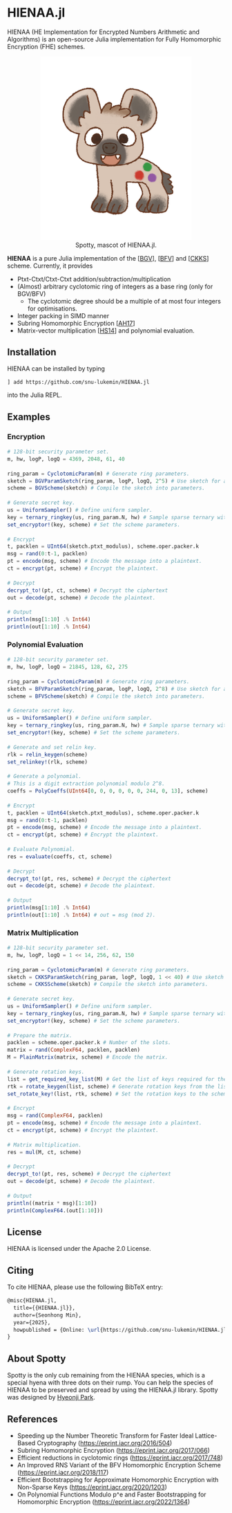 # HIENAA.jl

HIENAA (HE Implementation for Encrypted Numbers Arithmetic and Algorithms) is an open-source Julia implementation for Fully Homomorphic Encryption (FHE) schemes.

<p align="center">
  <img src="SPOTTY.png" width="350"/>
  <br> Spotty, mascot of HIENAA.jl.
</p>

**HIENAA** is a pure Julia implementation of the [[BGV](https://eprint.iacr.org/2011/277)], [[BFV](https://eprint.iacr.org/2012/144)] and [[CKKS](https://eprint.iacr.org/2016/421)] scheme. Currently, it provides 
- Ptxt-Ctxt/Ctxt-Ctxt addition/subtraction/multiplication
- (Almost) arbitrary cyclotomic ring of integers as a base ring (only for BGV/BFV)
  - The cyclotomic degree should be a multiple of at most four integers for optimisations.
- Integer packing in SIMD manner
- Subring Homomorphic Encryption [[AH17](https://eprint.iacr.org/2017/066)]
- Matrix-vector multiplication [[HS14](https://eprint.iacr.org/2014/106)] and polynomial evaluation.

## Installation
HIENAA can be installed by typing
```
] add https://github.com/snu-lukemin/HIENAA.jl
```
into the Julia REPL.

## Examples
### Encryption
```julia
# 128-bit security parameter set.
m, hw, logP, logQ = 4369, 2048, 61, 40

ring_param = CyclotomicParam(m) # Generate ring parameters.
sketch = BGVParamSketch(ring_param, logP, logQ, 2^5) # Use sketch for an easier implementation.
scheme = BGVScheme(sketch) # Compile the sketch into parameters.

# Generate secret key.
us = UniformSampler() # Define uniform sampler.
key = ternary_ringkey(us, ring_param.N, hw) # Sample sparse ternary with Hamming weight hw.
set_encryptor!(key, scheme) # Set the scheme parameters.

# Encrypt 
t, packlen = UInt64(sketch.ptxt_modulus), scheme.oper.packer.k
msg = rand(0:t-1, packlen)
pt = encode(msg, scheme) # Encode the message into a plaintext.
ct = encrypt(pt, scheme) # Encrypt the plaintext.

# Decrypt
decrypt_to!(pt, ct, scheme) # Decrypt the ciphertext
out = decode(pt, scheme) # Decode the plaintext.

# Output
println(msg[1:10] .% Int64)
println(out[1:10] .% Int64)
```

### Polynomial Evaluation
```julia
# 128-bit security parameter set.
m, hw, logP, logQ = 21845, 128, 62, 275

ring_param = CyclotomicParam(m) # Generate ring parameters.
sketch = BFVParamSketch(ring_param, logP, logQ, 2^8) # Use sketch for an easier implementation.
scheme = BFVScheme(sketch) # Compile the sketch into parameters.

# Generate secret key.
us = UniformSampler() # Define uniform sampler.
key = ternary_ringkey(us, ring_param.N, hw) # Sample sparse ternary with Hamming weight hw.
set_encryptor!(key, scheme) # Set the scheme parameters.

# Generate and set relin key.
rlk = relin_keygen(scheme)
set_relinkey!(rlk, scheme)

# Generate a polynomial.
# This is a digit extraction polynomial modulo 2^8.
coeffs = PolyCoeffs(UInt64[0, 0, 0, 0, 0, 0, 244, 0, 13], scheme)

# Encrypt
t, packlen = UInt64(sketch.ptxt_modulus), scheme.oper.packer.k
msg = rand(0:t-1, packlen)
pt = encode(msg, scheme) # Encode the message into a plaintext.
ct = encrypt(pt, scheme) # Encrypt the plaintext.

# Evaluate Polynomial.
res = evaluate(coeffs, ct, scheme)

# Decrypt
decrypt_to!(pt, res, scheme) # Decrypt the ciphertext
out = decode(pt, scheme) # Decode the plaintext.

# Output
println(msg[1:10] .% Int64)
println(out[1:10] .% Int64) # out = msg (mod 2).
```

### Matrix Multiplication
```julia
# 128-bit security parameter set.
m, hw, logP, logQ = 1 << 14, 256, 62, 150

ring_param = CyclotomicParam(m) # Generate ring parameters.
sketch = CKKSParamSketch(ring_param, logP, logQ, 1 << 40) # Use sketch for an easier implementation.
scheme = CKKSScheme(sketch) # Compile the sketch into parameters.

# Generate secret key.
us = UniformSampler() # Define uniform sampler.
key = ternary_ringkey(us, ring_param.N, hw) # Sample sparse ternary with Hamming weight hw.
set_encryptor!(key, scheme) # Set the scheme parameters.

# Prepare the matrix.
packlen = scheme.oper.packer.k # Number of the slots.
matrix = rand(ComplexF64, packlen, packlen)
M = PlainMatrix(matrix, scheme) # Encode the matrix.

# Generate rotation keys.
list = get_required_key_list(M) # Get the list of keys required for the matrix multiplication.
rtk = rotate_keygen(list, scheme) # Generate rotation keys from the list.
set_rotate_key!(list, rtk, scheme) # Set the rotation keys to the scheme.

# Encrypt
msg = rand(ComplexF64, packlen)
pt = encode(msg, scheme) # Encode the message into a plaintext.
ct = encrypt(pt, scheme) # Encrypt the plaintext.

# Matrix multiplication.
res = mul(M, ct, scheme)

# Decrypt
decrypt_to!(pt, res, scheme) # Decrypt the ciphertext
out = decode(pt, scheme) # Decode the plaintext.

# Output
println((matrix * msg)[1:10])
println(ComplexF64.(out[1:10]))
```

## License
HIENAA is licensed under the Apache 2.0 License.

## Citing
To cite HIENAA, please use the following BibTeX entry:
```tex
@misc{HIENAA.jl,
  title={{HIENAA.jl}},
  author={Seonhong Min},
  year={2025},
  howpublished = {Online: \url{https://github.com/snu-lukemin/HIENAA.jl}},
}
```

## About Spotty
Spotty is the only cub remaining from the HIENAA species, which is a special hyena with three dots on their rump. You can help the species of HIENAA to be preserved and spread by using the HIENAA.jl library. Spotty was designed by [Hyeonji Park](https://www.instagram.com/mlgng2010/). 

## References
- Speeding up the Number Theoretic Transform for Faster Ideal Lattice-Based Cryptography (https://eprint.iacr.org/2016/504)
- Subring Homomorphic Encryption (https://eprint.iacr.org/2017/066)
- Efficient reductions in cyclotomic rings (https://eprint.iacr.org/2017/748)
- An Improved RNS Variant of the BFV Homomorphic Encryption Scheme (https://eprint.iacr.org/2018/117)
- Efficient Bootstrapping for Approximate Homomorphic Encryption with Non-Sparse Keys (https://eprint.iacr.org/2020/1203)
- On Polynomial Functions Modulo p^e and Faster Bootstrapping for Homomorphic Encryption (https://eprint.iacr.org/2022/1364)